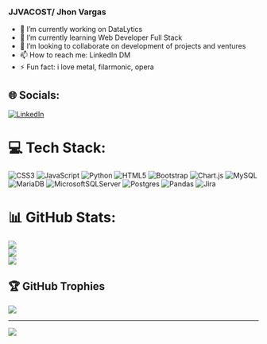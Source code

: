 ### **JJVACOST/ Jhon Vargas**

- 🔭 I’m currently working on DataLytics
- 🌱 I’m currently learning Web Developer Full Stack
- 👯 I’m looking to collaborate on development of projects and ventures
- 📫 How to reach me: LinkedIn DM
- ⚡ Fun fact: i love metal, filarmonic,  opera


## 🌐 Socials:
[![LinkedIn](https://img.shields.io/badge/LinkedIn-%230077B5.svg?logo=linkedin&logoColor=white)](https://www.linkedin.com/in/jhon-jairo-vargas-acosta-b9719459/) 

# 💻 Tech Stack:
![CSS3](https://img.shields.io/badge/css3-%231572B6.svg?style=plastic&logo=css3&logoColor=white) ![JavaScript](https://img.shields.io/badge/javascript-%23323330.svg?style=plastic&logo=javascript&logoColor=%23F7DF1E) ![Python](https://img.shields.io/badge/python-3670A0?style=plastic&logo=python&logoColor=ffdd54) ![HTML5](https://img.shields.io/badge/html5-%23E34F26.svg?style=plastic&logo=html5&logoColor=white) ![Bootstrap](https://img.shields.io/badge/bootstrap-%23563D7C.svg?style=plastic&logo=bootstrap&logoColor=white) ![Chart.js](https://img.shields.io/badge/chart.js-F5788D.svg?style=plastic&logo=chart.js&logoColor=white) ![MySQL](https://img.shields.io/badge/mysql-%2300f.svg?style=plastic&logo=mysql&logoColor=white) ![MariaDB](https://img.shields.io/badge/MariaDB-003545?style=plastic&logo=mariadb&logoColor=white) ![MicrosoftSQLServer](https://img.shields.io/badge/Microsoft%20SQL%20Sever-CC2927?style=plastic&logo=microsoft%20sql%20server&logoColor=white) ![Postgres](https://img.shields.io/badge/postgres-%23316192.svg?style=plastic&logo=postgresql&logoColor=white) ![Pandas](https://img.shields.io/badge/pandas-%23150458.svg?style=plastic&logo=pandas&logoColor=white) ![Jira](https://img.shields.io/badge/jira-%230A0FFF.svg?style=plastic&logo=jira&logoColor=white)
# 📊 GitHub Stats:
![](https://github-readme-stats.vercel.app/api?username=JJVACOST&theme=dark&hide_border=false&include_all_commits=true&count_private=true)<br/>
![](https://github-readme-streak-stats.herokuapp.com/?user=JJVACOST&theme=dark&hide_border=false)<br/>
![](https://github-readme-stats.vercel.app/api/top-langs/?username=JJVACOST&theme=dark&hide_border=false&include_all_commits=true&count_private=true&layout=compact)

## 🏆 GitHub Trophies
![](https://github-profile-trophy.vercel.app/?username=JJVACOST&theme=matrix&no-frame=true&no-bg=true&margin-w=4)

---
[![](https://visitcount.itsvg.in/api?id=JJVACOST&icon=0&color=0)](https://visitcount.itsvg.in)

<!-- Proudly created with GPRM ( https://gprm.itsvg.in ) -->
